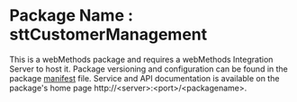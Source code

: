 # Package Name : sttCustomerManagement
This is a webMethods package and requires a webMethods Integration Server to host it. Package versioning and configuration can be found in the package [manifest](./sttCustomerManagement/manifest.v3) file. Service and API documentation is available on the package's home page http://&lt;server&gt;:&lt;port&gt;/&lt;packagename>.